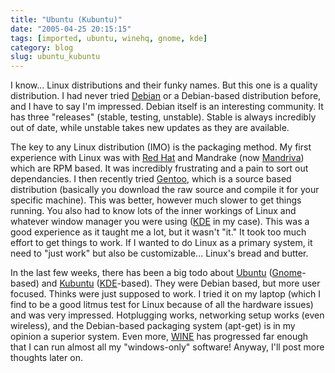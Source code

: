 ```yaml
---
title: "Ubuntu (Kubuntu)"
date: "2005-04-25 20:15:15"
tags: [imported, ubuntu, winehq, gnome, kde]
category: blog
slug: ubuntu_kubuntu
---
```


I know... Linux distributions and their funky names. But this one is a quality distribution. I had never tried <a href="http://www.debian.org">Debian</a> or a Debian-based distribution before, and I have to say I'm impressed. Debian itself is an interesting community. It has three "releases" (stable, testing, unstable). Stable is always incredibly out of date, while unstable takes new updates as they are available.

The key to any Linux distribution (IMO) is the packaging method. My first experience with Linux was with <a href="http://fedora.redhat.com">Red Hat</a> and Mandrake (now <a href="http://www.mandriva.com">Mandriva</a>) which are RPM based. It was incredibly frustrating and a pain to sort out dependancies. I then recently tried <a href="http://www.gentoo.org">Gentoo</a>, which is a source based distribution (basically you download the raw source and compile it for your specific machine). This was better, however much slower to get things running. You also had to know lots of the inner workings of Linux and whatever window manager you were using (<a href="http://www.kde.org">KDE</a> in my case). This was a good experience as it taught me a lot, but it wasn't "it." It took too much effort to get things to work. If I wanted to do Linux as a primary system, it need to "just work" but also be customizable... Linux's bread and butter.

In the last few weeks, there has been a big todo about <a href="http://www.ubuntulinux.org">Ubuntu</a> (<a href="http://www.gnome.org">Gnome</a>-based) and <a href="http://www.kubuntu.org">Kubuntu</a> (<a href="http://www.kde.org">KDE</a>-based). They were Debian based, but more user focused. Thinks were just supposed to work. I tried it on my laptop (which I find to be a good litmus test for Linux because of all the hardware issues) and was very impressed. Hotplugging works, networking setup works (even wireless), and the Debian-based packaging system (apt-get) is in my opinion a superior system. Even more, <a href="http://www.winehq.org">WINE</a> has progressed far enough that I can run almost all my "windows-only" software! Anyway, I'll post more thoughts later on.
